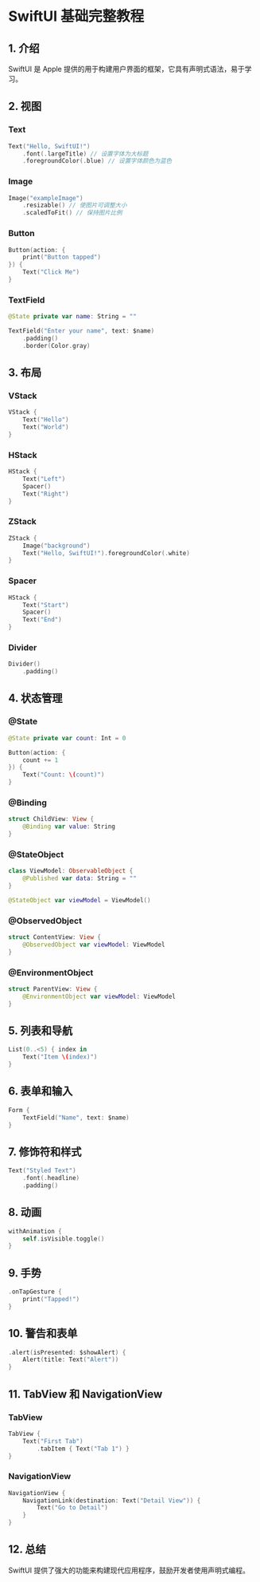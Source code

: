# SwiftUI 基础完整教程

## 1. 介绍
SwiftUI 是 Apple 提供的用于构建用户界面的框架，它具有声明式语法，易于学习。

## 2. 视图
### Text
```swift
Text("Hello, SwiftUI!")
    .font(.largeTitle) // 设置字体为大标题
    .foregroundColor(.blue) // 设置字体颜色为蓝色
```

### Image
```swift
Image("exampleImage")
    .resizable() // 使图片可调整大小
    .scaledToFit() // 保持图片比例
```

### Button
```swift
Button(action: {
    print("Button tapped")
}) {
    Text("Click Me")
}
```

### TextField
```swift
@State private var name: String = ""

TextField("Enter your name", text: $name)
    .padding()
    .border(Color.gray)
```

## 3. 布局
### VStack
```swift
VStack {
    Text("Hello")
    Text("World")
}
```

### HStack
```swift
HStack {
    Text("Left")
    Spacer()
    Text("Right")
}
```

### ZStack
```swift
ZStack {
    Image("background")
    Text("Hello, SwiftUI!").foregroundColor(.white)
}
```

### Spacer
```swift
HStack {
    Text("Start")
    Spacer()
    Text("End")
}
```

### Divider
```swift
Divider()
    .padding()
```

## 4. 状态管理
### @State
```swift
@State private var count: Int = 0

Button(action: {
    count += 1
}) {
    Text("Count: \(count)")
}
```

### @Binding
```swift
struct ChildView: View {
    @Binding var value: String
}
```

### @StateObject
```swift
class ViewModel: ObservableObject {
    @Published var data: String = ""
}

@StateObject var viewModel = ViewModel()
```

### @ObservedObject
```swift
struct ContentView: View {
    @ObservedObject var viewModel: ViewModel
}
```

### @EnvironmentObject
```swift
struct ParentView: View {
    @EnvironmentObject var viewModel: ViewModel
}
```

## 5. 列表和导航
```swift
List(0..<5) { index in
    Text("Item \(index)")
}
```

## 6. 表单和输入
```swift
Form {
    TextField("Name", text: $name)
}
```

## 7. 修饰符和样式
```swift
Text("Styled Text")
    .font(.headline)
    .padding()
```

## 8. 动画
```swift
withAnimation {
    self.isVisible.toggle()
}
```

## 9. 手势
```swift
.onTapGesture {
    print("Tapped!")
}
```

## 10. 警告和表单
```swift
.alert(isPresented: $showAlert) {
    Alert(title: Text("Alert"))
}
```

## 11. TabView 和 NavigationView
### TabView
```swift
TabView {
    Text("First Tab")
        .tabItem { Text("Tab 1") }
}
```

### NavigationView
```swift
NavigationView {
    NavigationLink(destination: Text("Detail View")) {
        Text("Go to Detail")
    }
}
```

## 12. 总结
SwiftUI 提供了强大的功能来构建现代应用程序，鼓励开发者使用声明式编程。